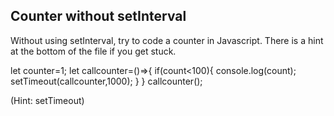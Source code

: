 ## Counter without setInterval

Without using setInterval, try to code a counter in Javascript. There is a hint at the bottom of the file if you get stuck.

let counter=1;
let callcounter=()=>{
if(count<100){
console.log(count);
setTimeout(callcounter,1000);
}
}
callcounter();




































































(Hint: setTimeout)
